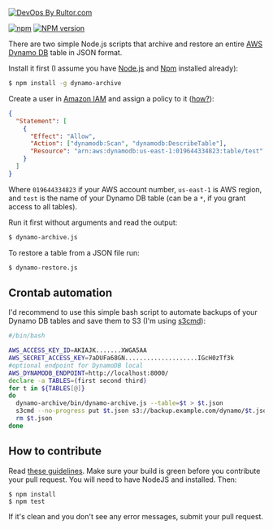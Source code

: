 [![DevOps By Rultor.com](https://www.rultor.com/b/yegor256/dynamo-archive)](https://www.rultor.com/p/yegor256/dynamo-archive)

[![npm](https://github.com/yegor256/dynamo-archive/actions/workflows/npm.yml/badge.svg)](https://github.com/yegor256/dynamo-archive/actions/workflows/npm.yml)
[![NPM version](https://badge.fury.io/js/dynamo-archive.svg)](https://badge.fury.io/js/dynamo-archive)

There are two simple Node.js scripts that archive and restore an entire
[AWS Dynamo DB](http://aws.amazon.com/dynamodb/)
table in JSON format.

Install it first (I assume you have
[Node.js](http://nodejs.org/) and
[Npm](https://npmjs.org/doc/install.html) installed already):

```bash
$ npm install -g dynamo-archive
```

Create a user in [Amazon IAM](http://aws.amazon.com/iam/)
and assign a policy to it ([how?](http://docs.aws.amazon.com/IAM/latest/UserGuide/ManagingPolicies.html)):

```json
{
  "Statement": [
    {
      "Effect": "Allow",
      "Action": ["dynamodb:Scan", "dynamodb:DescribeTable"],
      "Resource": "arn:aws:dynamodb:us-east-1:019644334823:table/test"
    }
  ]
}
```

Where `019644334823` if your AWS account number, `us-east-1` is AWS region,
and `test` is the name of your Dynamo DB table (can be a `*`, if you grant
access to all tables).

Run it first without arguments and read the output:

```bash
$ dynamo-archive.js
```

To restore a table from a JSON file run:

```bash
$ dynamo-restore.js
```

## Crontab automation

I'd recommend to use this simple bash script to automate backups
of your Dynamo DB tables and save them to S3 (I'm using [s3cmd](http://s3tools.org/s3cmd)):

```bash
#/bin/bash

AWS_ACCESS_KEY_ID=AKIAJK.......XWGA5AA
AWS_SECRET_ACCESS_KEY=7aDUFa68GN....................IGcH0zTf3k
#optional endpoint for DynamoDB local
AWS_DYNAMODB_ENDPOINT=http://localhost:8000/
declare -a TABLES=(first second third)
for t in ${TABLES[@]}
do
  dynamo-archive/bin/dynamo-archive.js --table=$t > $t.json
  s3cmd --no-progress put $t.json s3://backup.example.com/dynamo/$t.json
  rm $t.json
done
```

## How to contribute

Read [these guidelines](https://www.yegor256.com/2014/04/15/github-guidelines.html).
Make sure your build is green before you contribute
your pull request. You will need to have NodeJS and installed. Then:

```
$ npm install
$ npm test
```

If it's clean and you don't see any error messages, submit your pull request.
